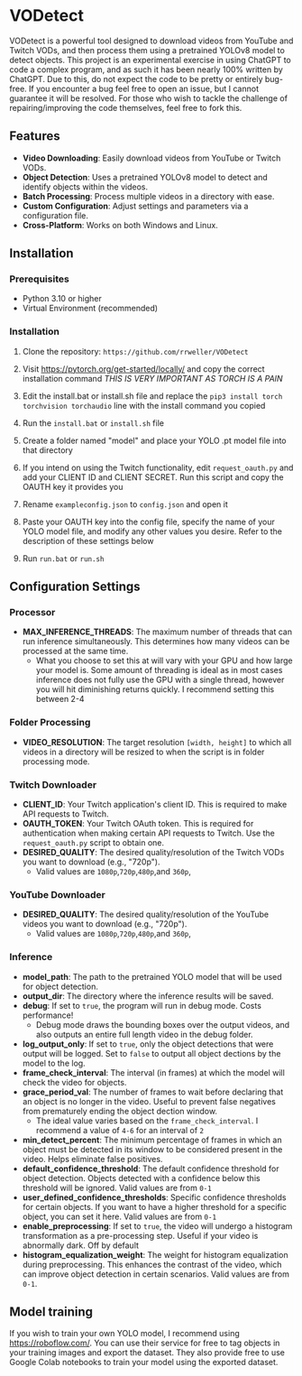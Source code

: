 # VODetect

VODetect is a powerful tool designed to download videos from YouTube and Twitch VODs, and then process them using a pretrained YOLOv8 model to detect objects. This project is an experimental exercise in using ChatGPT to code a complex program, and as such it has been nearly 100% written by ChatGPT. Due to this, do not expect the code to be pretty or entirely bug-free. If you encounter a bug feel free to open an issue, but I cannot guarantee it will be resolved. For those who wish to tackle the challenge of repairing/improving the code themselves, feel free to fork this.

## Features

- **Video Downloading**: Easily download videos from YouTube or Twitch VODs.
- **Object Detection**: Uses a pretrained YOLOv8 model to detect and identify objects within the videos.
- **Batch Processing**: Process multiple videos in a directory with ease.
- **Custom Configuration**: Adjust settings and parameters via a configuration file.
- **Cross-Platform**: Works on both Windows and Linux.

## Installation

### Prerequisites

- Python 3.10 or higher
- Virtual Environment (recommended)

### Installation

1. Clone the repository:
``https://github.com/rrweller/VODetect``

2. Visit https://pytorch.org/get-started/locally/ and copy the correct installation command *THIS IS VERY IMPORTANT AS TORCH IS A PAIN*

3. Edit the install.bat or install.sh file and replace the ``pip3 install torch torchvision torchaudio`` line with the install command you copied

5. Run the ``install.bat`` or ``install.sh`` file

6. Create a folder named "model" and place your YOLO .pt model file into that directory

7. If you intend on using the Twitch functionality, edit ``request_oauth.py`` and add your CLIENT ID and CLIENT SECRET. Run this script and copy the OAUTH key it provides you

8. Rename ``exampleconfig.json`` to ``config.json`` and open it

9. Paste your OAUTH key into the config file, specify the name of your YOLO model file, and modify any other values you desire. Refer to the description of these settings below

10. Run ``run.bat`` or ``run.sh``


## Configuration Settings

### Processor
- **MAX_INFERENCE_THREADS**: The maximum number of threads that can run inference simultaneously. This determines how many videos can be processed at the same time.
  - What you choose to set this at will vary with your GPU and how large your model is. Some amount of threading is ideal as in most cases inference does not fully use the GPU with a single thread, however you will hit diminishing returns quickly. I recommend setting this between 2-4

### Folder Processing
- **VIDEO_RESOLUTION**: The target resolution `[width, height]` to which all videos in a directory will be resized to when the script is in folder processing mode.

### Twitch Downloader
- **CLIENT_ID**: Your Twitch application's client ID. This is required to make API requests to Twitch.
- **OAUTH_TOKEN**: Your Twitch OAuth token. This is required for authentication when making certain API requests to Twitch. Use the `request_oauth.py` script to obtain one.
- **DESIRED_QUALITY**: The desired quality/resolution of the Twitch VODs you want to download (e.g., "720p").
  - Valid values are ``1080p``,``720p``,``480p``,and ``360p``,

### YouTube Downloader
- **DESIRED_QUALITY**: The desired quality/resolution of the YouTube videos you want to download (e.g., "720p").
  - Valid values are ``1080p``,``720p``,``480p``,and ``360p``,

### Inference
- **model_path**: The path to the pretrained YOLO model that will be used for object detection.
- **output_dir**: The directory where the inference results will be saved.
- **debug**: If set to `true`, the program will run in debug mode. Costs performance!
  - Debug mode draws the bounding boxes over the output videos, and also outputs an entire full length video in the debug folder.
- **log_output_only**: If set to `true`, only the object detections that were output will be logged. Set to `false` to output all object dections by the model to the log.
- **frame_check_interval**: The interval (in frames) at which the model will check the video for objects.
- **grace_period_val**: The number of frames to wait before declaring that an object is no longer in the video. Useful to prevent false negatives from prematurely ending the object dection window.
  - The ideal value varies based on the `frame_check_interval`. I recommend a value of `4-6` for an interval of `2`
- **min_detect_percent**: The minimum percentage of frames in which an object must be detected in its window to be considered present in the video. Helps eliminate false positives.
- **default_confidence_threshold**: The default confidence threshold for object detection. Objects detected with a confidence below this threshold will be ignored. Valid values are from `0-1`
- **user_defined_confidence_thresholds**: Specific confidence thresholds for certain objects. If you want to have a higher threshold for a specific object, you can set it here. Valid values are from `0-1`
- **enable_preprocessing**: If set to `true`, the video will undergo a histogram transformation as a pre-processing step. Useful if your video is abnormally dark. Off by default
- **histogram_equalization_weight**: The weight for histogram equalization during preprocessing. This enhances the contrast of the video, which can improve object detection in certain scenarios. Valid values are from `0-1`.

## Model training
If you wish to train your own YOLO model, I recommend using https://roboflow.com/. You can use their service for free to tag objects in your training images and export the dataset. They also provide free to use Google Colab notebooks to train your model using the exported dataset.

